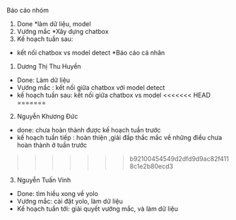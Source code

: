 Báo cáo nhóm

1. Done
*làm dữ liệu, model
2. Vướng mắc
*Xây dựng chatbox
3. Kế hoạch tuần sau:
* kết nối chatbox vs model detect
*Báo cáo cá nhân

1. Dương Thị Thu Huyền
* Done: Làm dữ liệu
* Vướng mắc : kết nối giữa chatbox với model detect
* kế hoạch tuần sau: kết nối giữa chatbox vs model
<<<<<<< HEAD
=======
2. Nguyễn Khương Đức
* done: chưa hoàn thành được kế hoạch tuần trước
* kế hoạch tuần tiếp : hoàn thiện ,giải đấp thắc mắc về những điều chưa hoàn thành ở tuần trước
>>>>>>> b92100454549d2dfd9d9ac82f4118c1e2b80ecd3
3. Nguyễn Tuấn Vinh
* Done: tìm hiều xong về yolo
* Vướng mắc: cài đặt yolo, làm dữ liệu
* Kế hoạch tuần tới: giải quyết vướng mắc, và làm dữ liệu
